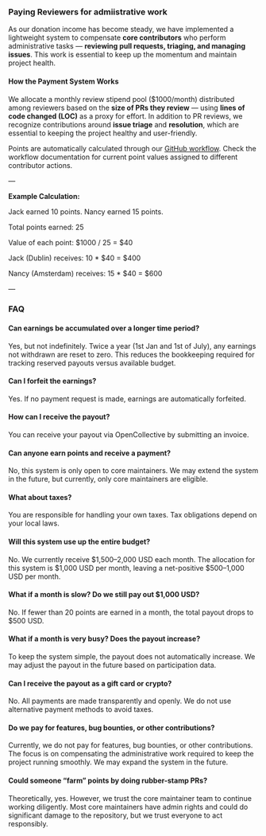 ### Paying Reviewers for admiistrative work

As our donation income has become steady, we have implemented a lightweight system to compensate **core contributors** who perform administrative tasks — **reviewing pull requests, triaging, and managing issues**. This work is essential to keep up the momentum and maintain project health.

#### How the Payment System Works

We allocate a monthly review stipend pool ($1000/month) distributed among reviewers based on the **size of PRs they review** — using **lines of code changed (LOC)** as a proxy for effort. In addition to PR reviews, we recognize contributions around **issue triage** and **resolution**, which are essential to keeping the project healthy and user-friendly.

Points are automatically calculated through our [GitHub workflow](https://github.com/actualbudget/actual/blob/master/.github/scripts/count-points.mjs). Check the workflow documentation for current point values assigned to different contributor actions.

—

**Example Calculation:**

Jack earned 10 points. Nancy earned 15 points.

Total points earned: 25

Value of each point: $1000 / 25 = $40

Jack (Dublin) receives: 10 * $40 = $400

Nancy (Amsterdam) receives: 15 * $40 = $600

—

### FAQ

#### Can earnings be accumulated over a longer time period?

Yes, but not indefinitely. Twice a year (1st Jan and 1st of July), any earnings not withdrawn are reset to zero. This reduces the bookkeeping required for tracking reserved payouts versus available budget.

#### Can I forfeit the earnings?

Yes. If no payment request is made, earnings are automatically forfeited.

#### How can I receive the payout?

You can receive your payout via OpenCollective by submitting an invoice.

#### Can anyone earn points and receive a payment?

No, this system is only open to core maintainers. We may extend the system in the future, but currently, only core maintainers are eligible.

#### What about taxes?

You are responsible for handling your own taxes. Tax obligations depend on your local laws.

#### Will this system use up the entire budget?

No. We currently receive $1,500–2,000 USD each month. The allocation for this system is $1,000 USD per month, leaving a net-positive $500–1,000 USD per month.

#### What if a month is slow? Do we still pay out $1,000 USD?

No. If fewer than 20 points are earned in a month, the total payout drops to $500 USD.

#### What if a month is very busy? Does the payout increase?

To keep the system simple, the payout does not automatically increase. We may adjust the payout in the future based on participation data.

#### Can I receive the payout as a gift card or crypto?

No. All payments are made transparently and openly. We do not use alternative payment methods to avoid taxes.

#### Do we pay for features, bug bounties, or other contributions?

Currently, we do not pay for features, bug bounties, or other contributions. The focus is on compensating the administrative work required to keep the project running smoothly. We may expand the system in the future.

#### Could someone “farm” points by doing rubber-stamp PRs?

Theoretically, yes. However, we trust the core maintainer team to continue working diligently. Most core maintainers have admin rights and could do significant damage to the repository, but we trust everyone to act responsibly.
